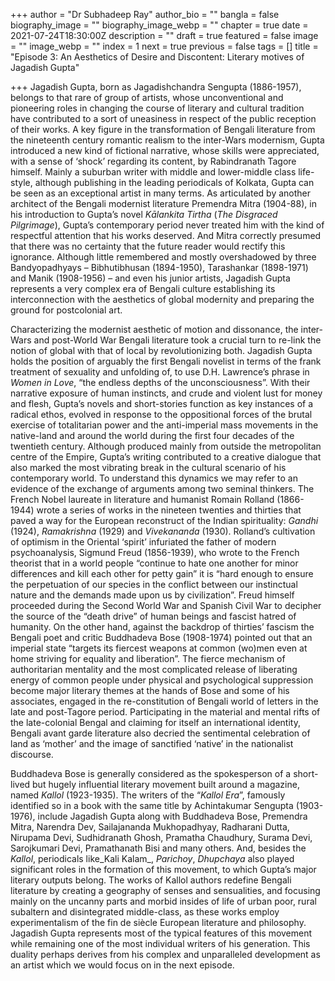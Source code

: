 +++
author = "Dr Subhadeep Ray"
author_bio = ""
bangla = false
biography_image = ""
biography_image_webp = ""
chapter = true
date = 2021-07-24T18:30:00Z
description = ""
draft = true
featured = false
image = ""
image_webp = ""
index = 1
next = true
previous = false
tags = []
title = "Episode 3: An Aesthetics of Desire and Discontent: Literary motives of Jagadish Gupta"

+++
Jagadish Gupta, born as Jagadishchandra Sengupta (1886-1957), belongs to that rare of group of artists, whose unconventional and pioneering roles in changing the course of literary and cultural tradition have contributed to a sort of uneasiness in respect of the public reception of their works. A key figure in the transformation of Bengali literature from the nineteenth century romantic realism to the inter-Wars modernism, Gupta introduced a new kind of fictional narrative, whose skills were appreciated, with a sense of ‘shock’ regarding its content, by Rabindranath Tagore himself. Mainly a suburban writer with middle and lower-middle class life-style, although publishing in the leading periodicals of Kolkata, Gupta can be seen as an exceptional artist in many terms. As articulated by another architect of the Bengali modernist literature Premendra Mitra (1904-88), in his introduction to Gupta’s novel _Kālankita Tirtha_ (_The Disgraced Pilgrimage_), Gupta’s contemporary period never treated him with the kind of respectful attention that his works deserved. And Mitra correctly presumed that there was no certainty that the future reader would rectify this ignorance. Although little remembered and mostly overshadowed by three Bandyopadhyays – Bibhutibhusan (1894-1950), Tarashankar (1898-1971) and Manik (1908-1956) – and even his junior artists, Jagadish Gupta represents a very complex era of Bengali culture establishing its interconnection with the aesthetics of global modernity and preparing the ground for postcolonial art.

Characterizing the modernist aesthetic of motion and dissonance, the inter-Wars and post-World War Bengali literature took a crucial turn to re-link the notion of global with that of local by revolutionizing both. Jagadish Gupta holds the position of arguably the first Bengali novelist in terms of the frank treatment of sexuality and unfolding of, to use D.H. Lawrence’s phrase in _Women in Love_, “the endless depths of the unconsciousness”. With their narrative exposure of human instincts, and crude and violent lust for money and flesh, Gupta’s novels and short-stories function as key instances of a radical ethos, evolved in response to the oppositional forces of the brutal exercise of totalitarian power and the anti-imperial mass movements in the native-land and around the world during the first four decades of the twentieth century. Although produced mainly from outside the metropolitan centre of the Empire, Gupta’s writing contributed to a creative dialogue that also marked the most vibrating break in the cultural scenario of his contemporary world. To understand this dynamics we may refer to an evidence of the exchange of arguments among two seminal thinkers. The French Nobel laureate in literature and humanist Romain Rolland (1866-1944) wrote a series of works in the nineteen twenties and thirties that paved a way for the European reconstruct of the Indian spirituality: _Gandhi_ (1924), _Ramakrishna_ (1929) and _Vivekananda_ (1930). Rolland’s cultivation of optimism in the Oriental ‘spirit’ infuriated the father of modern psychoanalysis, Sigmund Freud (1856-1939), who wrote to the French theorist that in a world people “continue to hate one another for minor differences and kill each other for petty gain” it is “hard enough to ensure the perpetuation of our species in the conflict between our instinctual nature and the demands made upon us by civilization”. Freud himself proceeded during the Second World War and Spanish Civil War to decipher the source of the “death drive” of human beings and fascist hatred of humanity. On the other hand, against the backdrop of thirties’ fascism the Bengali poet and critic Buddhadeva Bose (1908-1974) pointed out that an imperial state “targets its fiercest weapons at common (wo)men even at home striving for equality and liberation”. The fierce mechanism of authoritarian mentality and the most complicated release of liberating energy of common people under physical and psychological suppression become major literary themes at the hands of Bose and some of his associates, engaged in the re-constitution of Bengali world of letters in the late and post-Tagore period. Participating in the material and mental rifts of the late-colonial Bengal and claiming for itself an international identity, Bengali avant garde literature also decried the sentimental celebration of land as ‘mother’ and the image of sanctified ‘native’ in the nationalist discourse.

Buddhadeva Bose is generally considered as the spokesperson of a short-lived but hugely influential literary movement built around a magazine, named _Kallol_ (1923-1935). The writers of the “_Kallol Era_”, famously identified so in a book with the same title by Achintakumar Sengupta (1903-1976), include Jagadish Gupta along with Buddhadeva Bose, Premendra Mitra, Narendra Dev, Sailajananda Mukhopadhyay, Radharani Dutta, Nirupama Devi, Sudhidranath Ghosh, Pramatha Chaudhury, Surama Devi, Sarojkumari Devi, Pramathanath Bisi and many others. And, besides the _Kallol_, periodicals like_Kali Kalam_, _Parichoy_, _Dhupchaya_ also played significant roles in the formation of this movement, to which Gupta’s major literary outputs belong. The works of Kallol authors redefine Bengali literature by creating a geography of senses and sensualities, and focusing mainly on the uncanny parts and morbid insides of life of urban poor, rural subaltern and disintegrated middle-class, as these works employ experimentalism of the fin de siècle European literature and philosophy. Jagadish Gupta represents most of the typical features of this movement while remaining one of the most individual writers of his generation. This duality perhaps derives from his complex and unparalleled development as an artist which we would focus on in the next episode.